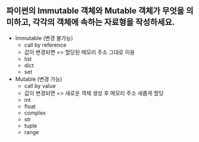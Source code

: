 ## 파이썬의 Immutable 객체와 Mutable 객체가 무엇을 의미하고, 각각의 객체에 속하는 자료형을 작성하세요.

- Immutable (변경 불가능)
  - call by reference
  - 값이 변경되면 => 할당된 메모리 주소 그대로 이용
  - list
  - dict
  - set
- Mutable (변경 가능)
  - call by value
  - 값이 변경되면 => 새로운 객체 생성 후 메모리 주소 새롭게 할당
  - int
  - float
  - complex
  - str
  - tuple
  - range
